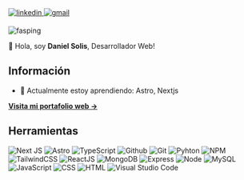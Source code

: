<!-- Contacto -->
<a href="https://www.linkedin.com/in/dxnielso/" target="_blank">
  <img src=https://img.shields.io/badge/linkedin-%231E77B5.svg?&style=for-the-badge&logo=linkedin&logoColor=white alt=linkedin style="margin-bottom: 5px;" />
</a>
<a href="mailto:daniel.solis5200@gmail.com" target="_blank">
  <img src=https://img.shields.io/badge/Gmail-D14836?style=for-the-badge&logo=gmail&logoColor=white alt=gmail style="margin-bottom: 5px;" />
</a>
<p align="left"> <img src="https://komarev.com/ghpvc/?username=dxnielso&label=Profile%20views&color=brightgreen&style=flat-square" alt="fasping" /> </p>

👋 Hola, soy **Daniel Solis**, Desarrollador Web!

## Información

- 🌱 Actualmente estoy aprendiendo: Astro, Nextjs

**[Visita mi portafolio web &rarr;](https://dxnielso.github.io/portfolio/)**


<!-- Herramientas-->
## Herramientas
![Next JS](https://img.shields.io/badge/Next-black?style=for-the-badge&logo=next.js&logoColor=white)
![Astro](https://img.shields.io/badge/Astro-%23FE5D00?style=for-the-badge&logo=astro&logoColor=white)
![TypeScript](https://img.shields.io/badge/TypeScript-%233178C6?style=for-the-badge&logo=typescript&logoColor=white)
![Github](https://img.shields.io/badge/Github-%23181717?style=for-the-badge&logo=github&logoColor=white)
![Git](https://img.shields.io/badge/Git-%23F05032?style=for-the-badge&logo=git&logoColor=white)
![Pyhton](https://img.shields.io/badge/Python-%233776AB?style=for-the-badge&logo=python&logoColor=white)
![NPM](https://img.shields.io/badge/NPM-%23CB3837?style=for-the-badge&logo=npm&logoColor=white)
![TailwindCSS](https://img.shields.io/badge/tailwindcss-%2338B2AC.svg?style=for-the-badge&logo=tailwind-css&logoColor=white)
![ReactJS](https://img.shields.io/badge/ReactJS-%2361DAFB?style=for-the-badge&logo=react&logoColor=%2361DAFB&labelColor=black)
![MongoDB](https://img.shields.io/badge/MongoDB-%2347A248?style=for-the-badge&logo=mongodb&logoColor=white)
![Express](https://img.shields.io/badge/Express-%23000000?style=for-the-badge&logo=express&logoColor=white)
![Node](https://img.shields.io/badge/Node.js-%235FA04E?style=for-the-badge&logo=node.js&logoColor=white)
![MySQL](https://img.shields.io/badge/MySQL-%234479A1?style=for-the-badge&logo=mysql&logoColor=white)
![JavaScript](https://img.shields.io/badge/javascript-%23323330.svg?style=for-the-badge&logo=javascript&logoColor=%23F7DF1E)
![CSS](https://img.shields.io/badge/CSS-%231572B6?style=for-the-badge&logo=css3&logoColor=white)
![HTML](https://img.shields.io/badge/HTML-%23E34F26?style=for-the-badge&logo=html5&logoColor=white)
![Visual Studio Code](https://img.shields.io/badge/Visual%20Studio%20Code-0078d7.svg?style=for-the-badge&logo=visual-studio-code&logoColor=white)


<!--## Github Stats-->  
<!--![Daniel Solis's GitHub stats](https://github-readme-stats.vercel.app/api?username=dxnielso&show_icons=true&theme=dark)-->

<!--![Top Langs](https://github-readme-stats.vercel.app/api/top-langs/?username=dxnielso&layout=compact&theme=dark)-->
 
